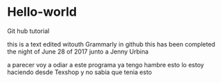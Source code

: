 # Hello-world
Git hub tutorial

this is a text edited witouth Grammarly in github
this has been completed the night of June 28 of 2017 junto a Jenny Urbina

a parecer voy a odiar a este programa
ya tengo hambre
esto lo estoy haciendo desde Texshop y no sabia que tenia esto

